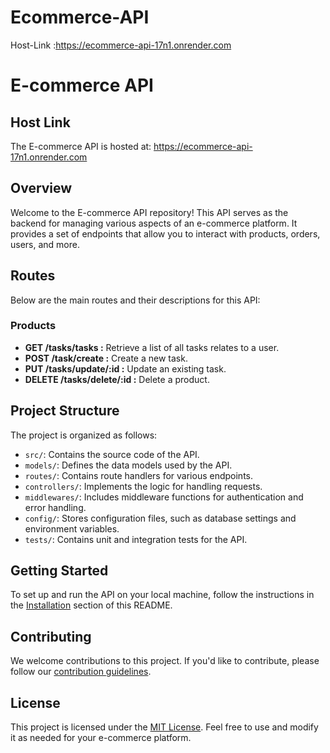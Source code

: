 # Ecommerce-API

Host-Link :https://ecommerce-api-17n1.onrender.com

# E-commerce API

## Host Link
The E-commerce API is hosted at: https://ecommerce-api-17n1.onrender.com

## Overview
Welcome to the E-commerce API repository! This API serves as the backend for managing various aspects of an e-commerce platform. It provides a set of endpoints that allow you to interact with products, orders, users, and more.

## Routes
Below are the main routes and their descriptions for this API:

### Products
- **GET /tasks/tasks :** Retrieve a list of all tasks relates to a user.
- **POST /task/create :** Create a new task.
- **PUT /tasks/update/:id :** Update an existing task.
- **DELETE /tasks/delete/:id :** Delete a product.



## Project Structure
The project is organized as follows:

- `src/`: Contains the source code of the API.
- `models/`: Defines the data models used by the API.
- `routes/`: Contains route handlers for various endpoints.
- `controllers/`: Implements the logic for handling requests.
- `middlewares/`: Includes middleware functions for authentication and error handling.
- `config/`: Stores configuration files, such as database settings and environment variables.
- `tests/`: Contains unit and integration tests for the API.

## Getting Started
To set up and run the API on your local machine, follow the instructions in the [Installation](#installation) section of this README.


## Contributing
We welcome contributions to this project. If you'd like to contribute, please follow our [contribution guidelines](CONTRIBUTING.md).

## License
This project is licensed under the [MIT License](LICENSE). Feel free to use and modify it as needed for your e-commerce platform.



